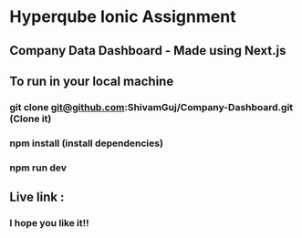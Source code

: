 # Hyperqube Ionic Assignment
## Company Data Dashboard - Made using Next.js

## To run in your local machine
### git clone git@github.com:ShivamGuj/Company-Dashboard.git (Clone it)
### npm install (install dependencies)
### npm run dev

## Live link : 

### I hope you like it!!
